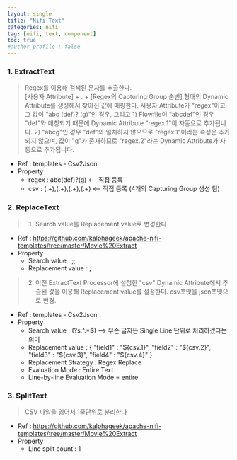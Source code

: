 ```yaml
---
layout: single
title: "Nifi Text"
categories: nifi
tag: [nifi, text, component]
toc: true
#author_profile : false
---
```




### 1. ExtractText
> Regex를 이용해 검색된 문자를 추출한다.<br>
> [사용자 Attribute] + . + [Regex의 Capturing Group 순번] 형태의 Dynamic Attribute를 생성해서 찾아진 값에 매핑한다. 사용자 Attribute가 "regex"이고 그 값이 "abc (def)? (g)"인 경우, 그리고 1) Flowfile이 "abcdef"인 경우 "def"와 매칭되기 때문에 Dynamic Attribute "regex.1"이 자동으로 추가됩니다. 2) "abcg"인 경우 "def"와 일치하지 않으므로 "regex.1"이라는 속성은 추가되지 않으며, 값이 "g"가 존재하므로 "regex.2"라는 Dynamic Attribute가 자동으로 추가됩니다. 
* Ref : templates - Csv2Json
* Property
  - regex : abc(def)?(g)  <-- 직접 등록
  - csv : (.+),(.+),(.+),(.+)  <-- 직접 등록 (4개의 Capturing Group 생성 됨)
### 2. ReplaceText
> 1. Search value를 Replacement value로 변경한다
* Ref : https://github.com/kalphageek/apache-nifi-templates/tree/master/Movie%20Extract
* Property
  - Search value : ;;
  - Replacement value : ;
> 2. 이전 ExtractText Processor에 설정한 "csv" Dynamic Attribute에서 추출된 값을 이용해 Replacement value를 설정한다. csv포맷을 json포맷으로 변경.
* Ref : templates - Csv2Json
* Property
  - Search value : (?s:^.*$)  --> 무슨 글자든 Single Line 단위로 처리하겠다는 의미
  - Replacement value : { "field1" : "${csv.1}", "field2" : "${csv.2}", "field3" : "${csv.3}", "field4" : "${csv.4}" }
  - Replacement Strategy : Regex Replace
  - Evaluation Mode : Entire Text
  - Line-by-line Evaluation Mode = entire
### 3. SplitText
> CSV 파일을 읽어서 1줄단위로 분리한다
* Ref : https://github.com/kalphageek/apache-nifi-templates/tree/master/Movie%20Extract
* Property
  - Line split count : 1